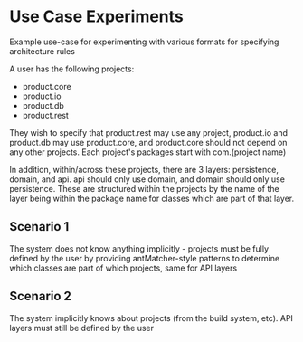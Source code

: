 # Use Case Experiments

Example use-case for experimenting with various formats for specifying architecture rules

A user has the following projects:

- product.core
- product.io
- product.db
- product.rest

They wish to specify that product.rest may use any project, product.io and product.db may use product.core, and product.core should not depend on any other projects. Each project's packages start with com.(project name)

In addition, within/across these projects, there are 3 layers: persistence, domain, and api. api should only use domain, and domain should only use persistence. These are structured within the projects by the name of the layer being within the package name for classes which are part of that layer.

## Scenario 1

The system does not know anything implicitly - projects must be fully defined by the user by providing antMatcher-style patterns to determine which classes are part of which projects, same for API layers

## Scenario 2

The system implicitly knows about projects (from the build system, etc). API layers must still be defined by the user
